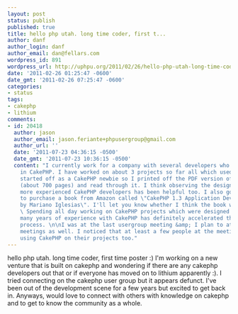 ```yaml
---
layout: post
status: publish
published: true
title: hello php utah. long time coder, first t...
author: danf
author_login: danf
author_email: dan@fellars.com
wordpress_id: 891
wordpress_url: http://uphpu.org/2011/02/26/hello-php-utah-long-time-coder-first-t/
date: '2011-02-26 01:25:47 -0600'
date_gmt: '2011-02-26 07:25:47 -0600'
categories:
- status
tags:
- cakephp
- lithium
comments:
- id: 20418
  author: jason
  author_email: jason.feriante+phpusergroup@gmail.com
  author_url: ''
  date: '2011-07-23 04:36:15 -0500'
  date_gmt: '2011-07-23 10:36:15 -0500'
  content: "I currently work for a company with several developers who are all proficient
    in CakePHP. I have worked on about 3 projects so far all which used CakePHP. I
    started off as a CakePHP newbie so I printed off the PDF version of the manual
    (about 700 pages) and read through it. I think observing the design patterns of
    more experienced CakePHP developers has been helpful too. I also got our company
    to purchase a book from Amazon called \"CakePHP 1.3 Application Development Cookbook\"
    by Mariano Iglesias\". I'll let you know whether I think the book was helpful.
    \ Spending all day working on CakePHP projects which were designed by devs with
    many years of experience with CakePHP has definitely accelerated the learning
    process. \n\nI was at the last usergroup meeting &amp; I plan to attend future
    meetings as well. I noticed that at least a few people at the meeting were currently
    using CakePHP on their projects too."
---
```

<p>hello php utah.  long time coder, first time poster :)  I'm working on a new venture that is built on cakephp and wondering if there are any cakephp developers out that or if everyone has moved on to lithium apparently :).  I tried connecting on the cakephp user group but it appears defunct.   I've been out of the development scene for a few years but excited to get back in. Anyways, would love to connect with others with knowledge on cakephp and to get to know the community as a whole.</p>
